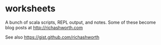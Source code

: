 # worksheets

A bunch of scala scripts, REPL output, and notes. Some of these become blog posts at http://richashworth.com

See also https://gist.github.com/richashworth
